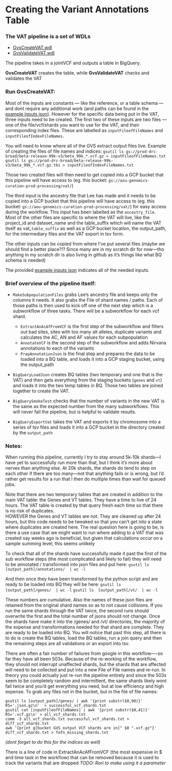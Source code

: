 # Creating the Variant Annotations Table

### The VAT pipeline is a set of WDLs
- [GvsCreateVAT.wdl](scripts/variantstore/wdl/GvsCreateVAT.wdl)
- [GvsValidateVAT.wdl](scripts/variantstore/variant_annotations_table/GvsValidateVAT.wdl)

The pipeline takes in a jointVCF and outputs a table in BigQuery.

**GvsCreateVAT** creates the table, while
**GvsValidateVAT** checks and validates the VAT


### Run GvsCreateVAT:

Most of the inputs are constants — like the reference, or a table schema — and dont require any additional work (and paths can be found in the [example inputs json](scripts/variantstore/wdl/GvsCreateVAT.example.inputs.json)). However for the specific data being put in the VAT, three inputs need to be created.
The first two of these inputs are two files — one of the file/vcf/shards you want to use for the VAT, and their corresponding index files. These are labelled as `inputFileofFileNames` and `inputFileofIndexFileNames`.

You will need to know where all of the GVS extract output files live.
Example of creating the files of file names and indices:
`gsutil ls gs://prod-drc-broad/beta-release-99k-v3/beta_99k_*.vcf.gz > inputFileofFileNames.txt`
`gsutil ls gs://prod-drc-broad/beta-release-99k-v3/beta_99k_*.vcf.gz.tbi > inputFileofIndexFileNames.txt`

Those two created files will then need to get copied into a GCP bucket that this pipeline will have access to (eg. this bucket: `gs://aou-genomics-curation-prod-processing/vat/`)

The third input is the ancestry file that Lee has made and it needs to be copied into a GCP bucket that this pipeline will have access to (eg. this bucket: `gs://aou-genomics-curation-prod-processing/vat/`) for easy access during the workflow. This input has been labelled as the `ancestry_file`.
Most of the other files are specific to where the VAT will live, like the project_id and dataset_name and the table_suffix which will name the VAT itself as vat_`table_suffix` as well as a GCP bucket location, the output_path, for the intermediary files and the VAT export in tsv form.

The other inputs can be copied from where I’ve put several files (maybe we should find a better place?!? Since many are in my scratch dir for now—tho anything in my scratch dir is also living in github as it’s things like what BQ schema is needed)

The provided [example inputs json](scripts/variantstore/wdl/GvsCreateVAT.example.inputs.json) indicates all of the needed inputs.







### Brief overview of the pipeline itself:

- `MakeSubpopulationFiles` grabs Lee’s ancestry file and keeps only the columns it needs. It also grabs the File of shard names / paths. Each of those paths is then used to kick off one of the next step which is a subworkflow of three tasks. There will be a subworkflow for each vcf shard.

  - `ExtractAnAcAfFromVCF` is the first step of the subworkflow and filters out bad sites, sites with too many alt alleles, duplicate variants and calculates the AC, AN and AF values for each subpopulation
  - `AnnotateVCF` is the second step of the subworkflow and adds Nirvana annotations to each of the variants
  - `PrepAnnotationJson` is the final step and prepares the data to be loaded into a BQ table, and loads it into a GCP staging bucket, using the output_path

- `BigQueryLoadJson` creates BQ tables (two temporary and one that is the VAT) and then gets everything from the staging buckets (`genes` and `vt`) and loads it into the two temp tables in BQ. Those two tables are joined together to create the VAT.

- `BigQuerySmokeTest` checks that the number of variants in the new VAT is the same as the expected number from the many subworkflows. This will never fail the pipeline, but is helpful to validate results.

- `BigQueryExportVat` takes the VAT and exports it by chromosome into a series of tsv files and loads it into a GCP bucket in the directory created by the `output_path`






### Notes:

When running this pipeline, currently I try to stay around 5k-10k shards—I have yet to successfully run more than that, but I think it’s more about nerves than anything else. At 20k shards, the shards do tend to step on each other if there are too many—not that anything fails or is wrong, but I’d rather get results for a run that I then do multiple times than wait for queued jobs.

Note that there are two temporary tables that are created in addition to the main VAT table: the Genes and VT tables. They have a time to live of 24 hours.
The VAT table is created by that query fresh each time so that there is no risk of duplicates.  
HOWEVER the Genes and VT tables are not. They are cleaned up after 24 hours, but this code needs to be tweaked so that you can’t get into a state where duplicates are created here. The real question here is going to be, is there a use case that we might want to run where adding to a VAT that was created say weeks ago is beneficial, but given that calculations occur on a sample summing level, this seems unlikely   






To check that all of the shards have successfully made it past the first of the sub workflow steps (the most complicated and likely to fail) they will need to be annotated / transformed into json files and put here:
`gsutil ls  [output_path]/annotations/  | wc -l`

And then once they have been transformed by the python script and are ready to be loaded into BQ they will be here:
`gsutil ls  [output_path]/genes/  | wc -l`
`gsutil ls  [output_path]/vt/  | wc -l`

These numbers are cumulative. Also the names of these json files are retained from the original shard names so as to not cause collisions. If you run the same shards through the VAT twice, the second runs should overwrite the first and the total number of jsons should not change.
Once the shards have make it into the /genes/ and /vt/ directories, the majority of the expense and transformations needed for that shard are complete.
They are ready to be loaded into BQ. You will notice that past this step, all there is to do is create the BQ tables, load the BQ tables, run a join query and then the remaining steps are all validations or an export into tsv.


There are often a fair number of failures from google in this workflow—-so far they have all been 503s. Because of the re-working of the workflow, they should not interrupt unaffected shards, but the shards that are affected will need to be collected and put into a new File of File names and re-run.
In theory you could actually just re-run the pipeline entirely and since the 503s seem to be completely random and intermittent, the same shards likely wont fail twice and you’d get everything you need, but at low efficiency and high expense.
To grab any files not in the bucket, but in the file of file names:

`gsutil ls [output_path]/genes/ | awk '{print substr($0,90)}' RS='.json.gz\n'  > successful_vcf_shards.txt`  
`gsutil cat [inputFileofFileNames] | awk '{print substr($0,41)}' RS='.vcf.gz\n' > all_vcf_shards.txt`  
`comm -3 all_vcf_shards.txt successful_vcf_shards.txt > diff_vcf_shards.txt`  
`awk '{print g[bucket GVS output VCF shards are in]" $0 ".vcf.gz"}' diff_vcf_shards.txt > fofn_missing_shards.txt`  

_(dont forget to do this for the indices as well)_




There is a line of code in ExtractAnAcAfFromVCF (the most expensive in $ and time task in the workflow) that can be removed because it is used to track the variants that are dropped _TODO: Rori to make using it a parameter_















